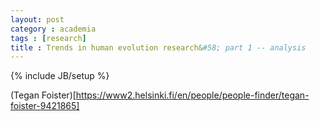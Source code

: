 ```yaml
---
layout: post
category : academia
tags : [research]
title : Trends in human evolution research&#58; part 1 -- analysis 
---
```

{% include JB/setup %}

(Tegan Foister)[https://www2.helsinki.fi/en/people/people-finder/tegan-foister-9421865]
